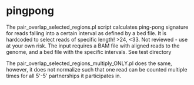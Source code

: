 # pingpong
The pair_overlap_selected_regions.pl script calculates ping-pong signature for reads falling into a certain interval as defined by a bed file. It is hardcoded to select reads of specific length! >24, <33. Not reviewed - use at your own risk.
The input requires a BAM file with aligned reads to the genome, and a bed file with the specific intervals. See test directory

The pair_overlap_selected_regions_multiply_ONLY.pl does the same, however, it does not normalize such that one read can be counted multiple times for all 5'-5' partnerships it participates in.

